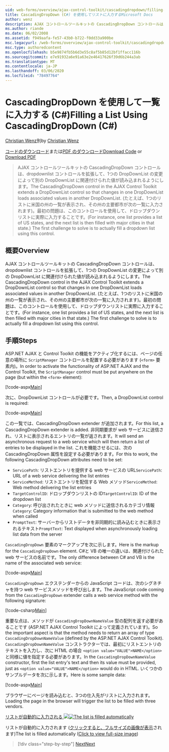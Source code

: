 ```yaml
---
uid: web-forms/overview/ajax-control-toolkit/cascadingdropdown/filling-a-list-using-cascadingdropdown-cs
title: CascadingDropDown (C#) を使用してリストに入力するMicrosoft Docs
author: wenz
description: AJAX コントロールツールキットの CascadingDropDown コントロールは、dropdownlist コントロールを拡張して、1つの DropDownList の変更によって anoth に関連付けられた値が読み込まれるようにします。
ms.author: riande
ms.date: 06/02/2008
ms.assetid: f949aafa-fe57-43b0-b722-f0dd33a900be
msc.legacyurl: /web-forms/overview/ajax-control-toolkit/cascadingdropdown/filling-a-list-using-cascadingdropdown-cs
msc.type: authoredcontent
ms.openlocfilehash: b5e9874fb5b6d3e55c8af5b85d12bf1ffacc116b
ms.sourcegitcommit: e7e91932a6e91a63e2e46417626f39d6b244a3ab
ms.translationtype: MT
ms.contentlocale: ja-JP
ms.lasthandoff: 03/06/2020
ms.locfileid: "78497764"
---
```

# <a name="filling-a-list-using-cascadingdropdown-c"></a><span data-ttu-id="5452a-103">CascadingDropDown を使用して一覧に入力する (C#)</span><span class="sxs-lookup"><span data-stu-id="5452a-103">Filling a List Using CascadingDropDown (C#)</span></span>

<span data-ttu-id="5452a-104">[Christian Wenz](https://github.com/wenz)別</span><span class="sxs-lookup"><span data-stu-id="5452a-104">by [Christian Wenz](https://github.com/wenz)</span></span>

<span data-ttu-id="5452a-105">[コードのダウンロード](https://download.microsoft.com/download/9/0/7/907760b1-2c60-4f81-aeb6-ca416a573b0d/cascadingdropdown0.cs.zip)または[PDF のダウンロード](https://download.microsoft.com/download/2/d/c/2dc10e34-6983-41d4-9c08-f78f5387d32b/cascadingdropdown0CS.pdf)</span><span class="sxs-lookup"><span data-stu-id="5452a-105">[Download Code](https://download.microsoft.com/download/9/0/7/907760b1-2c60-4f81-aeb6-ca416a573b0d/cascadingdropdown0.cs.zip) or [Download PDF](https://download.microsoft.com/download/2/d/c/2dc10e34-6983-41d4-9c08-f78f5387d32b/cascadingdropdown0CS.pdf)</span></span>

> <span data-ttu-id="5452a-106">AJAX コントロールツールキットの CascadingDropDown コントロールは、dropdownlist コントロールを拡張して、1つの DropDownList の変更によって別の DropDownList に関連付けられた値が読み込まれるようにします。</span><span class="sxs-lookup"><span data-stu-id="5452a-106">The CascadingDropDown control in the AJAX Control Toolkit extends a DropDownList control so that changes in one DropDownList loads associated values in another DropDownList.</span></span> <span data-ttu-id="5452a-107">(たとえば、1つのリストに米国の州の一覧が表示され、その州の主要都市が次の一覧に入力されます)。最初の問題は、このコントロールを使用して、ドロップダウンリストに実際に入力することです。</span><span class="sxs-lookup"><span data-stu-id="5452a-107">(For instance, one list provides a list of US states, and the next list is then filled with major cities in that state.) The first challenge to solve is to actually fill a dropdown list using this control.</span></span>

## <a name="overview"></a><span data-ttu-id="5452a-108">概要</span><span class="sxs-lookup"><span data-stu-id="5452a-108">Overview</span></span>

<span data-ttu-id="5452a-109">AJAX コントロールツールキットの CascadingDropDown コントロールは、dropdownlist コントロールを拡張して、1つの DropDownList の変更によって別の DropDownList に関連付けられた値が読み込まれるようにします。</span><span class="sxs-lookup"><span data-stu-id="5452a-109">The CascadingDropDown control in the AJAX Control Toolkit extends a DropDownList control so that changes in one DropDownList loads associated values in another DropDownList.</span></span> <span data-ttu-id="5452a-110">(たとえば、1つのリストに米国の州の一覧が表示され、その州の主要都市が次の一覧に入力されます)。最初の問題は、このコントロールを使用して、ドロップダウンリストに実際に入力することです。</span><span class="sxs-lookup"><span data-stu-id="5452a-110">(For instance, one list provides a list of US states, and the next list is then filled with major cities in that state.) The first challenge to solve is to actually fill a dropdown list using this control.</span></span>

## <a name="steps"></a><span data-ttu-id="5452a-111">手順</span><span class="sxs-lookup"><span data-stu-id="5452a-111">Steps</span></span>

<span data-ttu-id="5452a-112">ASP.NET AJAX と Control Toolkit の機能をアクティブ化するには、ページの任意の場所に `ScriptManager` コントロールを配置する必要があります (`<form>` 要素内)。</span><span class="sxs-lookup"><span data-stu-id="5452a-112">In order to activate the functionality of ASP.NET AJAX and the Control Toolkit, the `ScriptManager` control must be put anywhere on the page (but within the `<form>` element):</span></span>

[!code-aspx[Main](filling-a-list-using-cascadingdropdown-cs/samples/sample1.aspx)]

<span data-ttu-id="5452a-113">次に、DropDownList コントロールが必要です。</span><span class="sxs-lookup"><span data-stu-id="5452a-113">Then, a DropDownList control is required:</span></span>

[!code-aspx[Main](filling-a-list-using-cascadingdropdown-cs/samples/sample2.aspx)]

<span data-ttu-id="5452a-114">この一覧では、CascadingDropDown extender が追加されます。</span><span class="sxs-lookup"><span data-stu-id="5452a-114">For this list, a CascadingDropDown extender is added.</span></span> <span data-ttu-id="5452a-115">非同期要求が web サービスに送信され、リストに表示されるエントリの一覧が返されます。</span><span class="sxs-lookup"><span data-stu-id="5452a-115">It will send an asynchronous request to a web service which will then return a list of entries to be displayed in the list.</span></span> <span data-ttu-id="5452a-116">これを機能させるには、次の CascadingDropDown 属性を設定する必要があります。</span><span class="sxs-lookup"><span data-stu-id="5452a-116">For this to work, the following CascadingDropDown attributes need to be set:</span></span>

- <span data-ttu-id="5452a-117">`ServicePath`: リストエントリを提供する web サービスの URL</span><span class="sxs-lookup"><span data-stu-id="5452a-117">`ServicePath`: URL of a web service delivering the list entries</span></span>
- <span data-ttu-id="5452a-118">`ServiceMethod`: リストエントリを配信する Web メソッド</span><span class="sxs-lookup"><span data-stu-id="5452a-118">`ServiceMethod`: Web method delivering the list entries</span></span>
- <span data-ttu-id="5452a-119">`TargetControlID`: ドロップダウンリストの ID</span><span class="sxs-lookup"><span data-stu-id="5452a-119">`TargetControlID`: ID of the dropdown list</span></span>
- <span data-ttu-id="5452a-120">`Category`: 呼び出されたときに web メソッドに送信されるカテゴリ情報</span><span class="sxs-lookup"><span data-stu-id="5452a-120">`Category`: Category information that is submitted to the web method when called</span></span>
- <span data-ttu-id="5452a-121">`PromptText`: サーバーからリストデータを非同期的に読み込むときに表示されるテキスト</span><span class="sxs-lookup"><span data-stu-id="5452a-121">`PromptText`: Text displayed when asynchronously loading list data from the server</span></span>

<span data-ttu-id="5452a-122">`CascadingDropDown` 要素のマークアップを次に示します。</span><span class="sxs-lookup"><span data-stu-id="5452a-122">Here is the markup for the `CascadingDropDown` element.</span></span> <span data-ttu-id="5452a-123">C#と VB の唯一の違いは、関連付けられた web サービスの名前です。</span><span class="sxs-lookup"><span data-stu-id="5452a-123">The only difference between C# and VB is the name of the associated web service:</span></span>

[!code-aspx[Main](filling-a-list-using-cascadingdropdown-cs/samples/sample3.aspx)]

<span data-ttu-id="5452a-124">`CascadingDropDown` エクステンダーからの JavaScript コードは、次のシグネチャを持つ web サービスメソッドを呼び出します。</span><span class="sxs-lookup"><span data-stu-id="5452a-124">The JavaScript code coming from the `CascadingDropDown` extender calls a web service method with the following signature:</span></span>

[!code-csharp[Main](filling-a-list-using-cascadingdropdown-cs/samples/sample4.cs)]

<span data-ttu-id="5452a-125">重要な点は、メソッドが `CascadingDropDownNameValue` 型の配列を返す必要があることです (ASP.NET AJAX Control Toolkit によって定義されています)。</span><span class="sxs-lookup"><span data-stu-id="5452a-125">So the important aspect is that the method needs to return an array of type `CascadingDropDownNameValue` (defined by the ASP.NET AJAX Control Toolkit).</span></span> <span data-ttu-id="5452a-126">`CascadingDropDownNameValue` コンストラクターでは、最初にリストエントリのテキストを入力し、次に HTML の場合 `<option value="VALUE">NAME</option>` と同様に値を指定する必要があります。</span><span class="sxs-lookup"><span data-stu-id="5452a-126">In the `CascadingDropDownNameValue` constructor, first the list entry's text and then its value must be provided, just as `<option value="VALUE">NAME</option>` would do in HTML.</span></span> <span data-ttu-id="5452a-127">いくつかのサンプルデータを次に示します。</span><span class="sxs-lookup"><span data-stu-id="5452a-127">Here is some sample data:</span></span>

[!code-aspx[Main](filling-a-list-using-cascadingdropdown-cs/samples/sample5.aspx)]

<span data-ttu-id="5452a-128">ブラウザーにページを読み込むと、3つの仕入先がリストに入力されます。</span><span class="sxs-lookup"><span data-stu-id="5452a-128">Loading the page in the browser will trigger the list to be filled with three vendors.</span></span>

<span data-ttu-id="5452a-129">[リストが自動的に入力される ![](filling-a-list-using-cascadingdropdown-cs/_static/image2.png)](filling-a-list-using-cascadingdropdown-cs/_static/image1.png)</span><span class="sxs-lookup"><span data-stu-id="5452a-129">[![The list is filled automatically](filling-a-list-using-cascadingdropdown-cs/_static/image2.png)](filling-a-list-using-cascadingdropdown-cs/_static/image1.png)</span></span>

<span data-ttu-id="5452a-130">リストが自動的に入力されます ([クリックすると、フルサイズの画像が表示](filling-a-list-using-cascadingdropdown-cs/_static/image3.png)されます)</span><span class="sxs-lookup"><span data-stu-id="5452a-130">The list is filled automatically ([Click to view full-size image](filling-a-list-using-cascadingdropdown-cs/_static/image3.png))</span></span>

> [!div class="step-by-step"]
> [<span data-ttu-id="5452a-131">Next</span><span class="sxs-lookup"><span data-stu-id="5452a-131">Next</span></span>](using-cascadingdropdown-with-a-database-cs.md)
